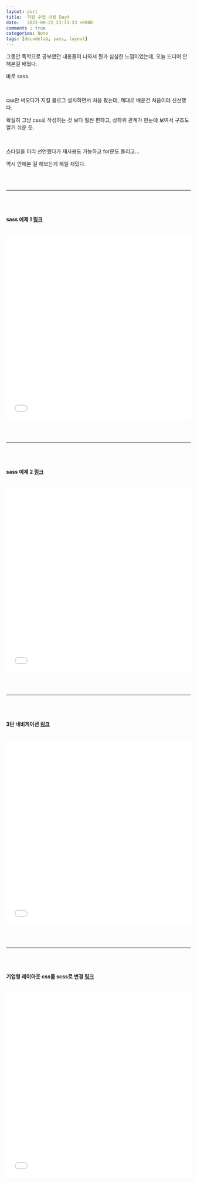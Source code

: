```yaml
---
layout: post
title:  학원 수업 내용 Day4
date:   2022-09-22 23:33:23 +0900
comments : true
categories: Note
tags: [decodelab, sass, layout]
---
```



그동안 독학으로 공부했던 내용들이 나와서 뭔가 심심한 느낌이었는데, 오늘 드디어 안해본걸 배웠다.

바로 sass.

<br>

css만 써오다가 지킬 블로그 설치하면서 처음 봤는데, 제대로 배운건 처음이라 신선했다.

확실히 그냥 css로 작성하는 것 보다 훨씬 편하고, 상하위 관계가 한눈에 보여서 구조도 알기 쉬운 듯.

<br>

스타일을 미리 선언했다가 재사용도 가능하고 for문도 돌리고...

역시 안해본 걸 해보는게 제일 재밌다.

<br><br>
<hr>
<br><br>

#### sass 예제 1 [링크](/decodelab/220922/sass1/)

<br>

<iframe src='/decodelab/220922/sass1/' frameborder='0' width='100%' height='500px'></iframe>

<br><br>
<hr>
<br><br>

#### sass 예제 2 [링크](/decodelab/220922/sass2_font_btn/)

<br>

<iframe src='/decodelab/220922/sass2_font_btn/' frameborder='0' width='100%' height='500px'></iframe>

<br><br>
<hr>
<br><br>

#### 3단 네비게이션 [링크](/decodelab/220922/nav_practice1/)

<br>

<iframe src='/decodelab/220922/nav_practice1/' frameborder='0' width='100%' height='500px'></iframe>

<br><br>
<hr>
<br><br>

#### 기업형 레이아웃 css를 scss로 변경 [링크](/decodelab/220922/layout_practice/)

<br>

<iframe src='/decodelab/220922/layout_practice/' frameborder='0' width='100%' height='500px'></iframe>

<br><br>
